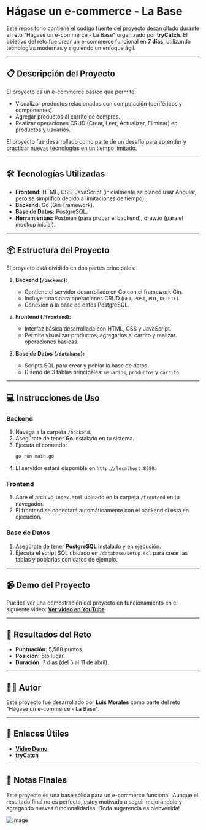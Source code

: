 # Hágase un e-commerce - La Base

Este repositorio contiene el código fuente del proyecto desarrollado durante el reto "Hágase un e-commerce - La Base" organizado por **tryCatch**. El objetivo del reto fue crear un e-commerce funcional en **7 días**, utilizando tecnologías modernas y siguiendo un enfoque ágil.

---

## 📋 **Descripción del Proyecto**

El proyecto es un e-commerce básico que permite:
- Visualizar productos relacionados con computación (periféricos y componentes).
- Agregar productos al carrito de compras.
- Realizar operaciones CRUD (Crear, Leer, Actualizar, Eliminar) en productos y usuarios.

El proyecto fue desarrollado como parte de un desafío para aprender y practicar nuevas tecnologías en un tiempo limitado.

---

## 🛠️ **Tecnologías Utilizadas**

- **Frontend:** HTML, CSS, JavaScript (inicialmente se planeó usar Angular, pero se simplificó debido a limitaciones de tiempo).
- **Backend:** Go (Gin Framework).
- **Base de Datos:** PostgreSQL.
- **Herramientas:** Postman (para probar el backend), draw.io (para el mockup inicial).

---

## 📦 **Estructura del Proyecto**

El proyecto está dividido en dos partes principales:

1. **Backend (`/backend`):**
   - Contiene el servidor desarrollado en Go con el framework Gin.
   - Incluye rutas para operaciones CRUD (`GET`, `POST`, `PUT`, `DELETE`).
   - Conexión a la base de datos PostgreSQL.

2. **Frontend (`/frontend`):**
   - Interfaz básica desarrollada con HTML, CSS y JavaScript.
   - Permite visualizar productos, agregarlos al carrito y realizar operaciones básicas.

3. **Base de Datos (`/database`):**
   - Scripts SQL para crear y poblar la base de datos.
   - Diseño de 3 tablas principales: `usuarios`, `productos` y `carrito`.

---

## 💻 **Instrucciones de Uso**

### **Backend**

1. Navega a la carpeta `/backend`.
2. Asegúrate de tener **Go** instalado en tu sistema.
3. Ejecuta el comando:
   ```bash
   go run main.go
   ```
4. El servidor estará disponible en `http://localhost:8080`.

### **Frontend**

1. Abre el archivo `index.html` ubicado en la carpeta `/frontend` en tu navegador.
2. El frontend se conectará automáticamente con el backend si está en ejecución.

### **Base de Datos**

1. Asegúrate de tener **PostgreSQL** instalado y en ejecución.
2. Ejecuta el script SQL ubicado en `/database/setup.sql` para crear las tablas y poblarlas con datos de ejemplo.

---

## 📹 **Demo del Proyecto**

Puedes ver una demostración del proyecto en funcionamiento en el siguiente video:
[**Ver video en YouTube**](https://youtu.be/14tVKd_jkk8?si=QrcPaOJOUkZWhRe6)

---

## 🌟 **Resultados del Reto**

- **Puntuación:** 5,588 puntos.
- **Posición:** 5to lugar.
- **Duración:** 7 días (del 5 al 11 de abril).

---

## 👨‍💻 **Autor**

Este proyecto fue desarrollado por **Luis Morales** como parte del reto "Hágase un e-commerce - La Base".

---

## 🔗 **Enlaces Útiles**

- [**Video Demo**](https://youtu.be/14tVKd_jkk8?si=QrcPaOJOUkZWhRe6)
- [**tryCatch**](https://trycatch.tv)

---

## 📝 **Notas Finales**

Este proyecto es una base sólida para un e-commerce funcional. Aunque el resultado final no es perfecto, estoy motivado a seguir mejorándolo y agregando nuevas funcionalidades. ¡Toda sugerencia es bienvenida!

![image](https://github.com/user-attachments/assets/29b1f5dc-745e-4efc-ab8a-308dd6b5ff7a)

